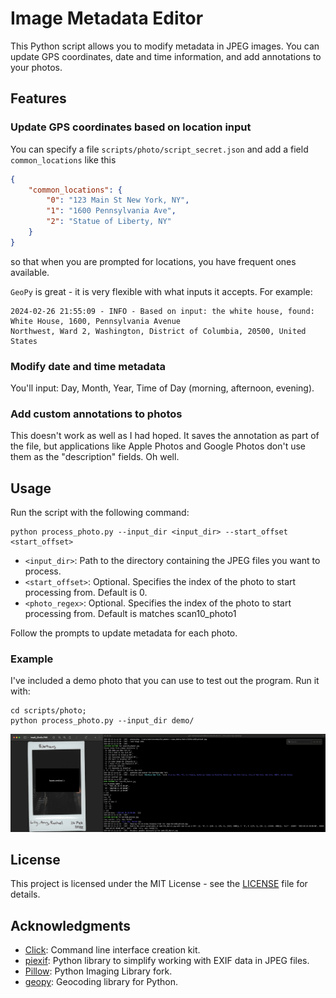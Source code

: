 # Image Metadata Editor

This Python script allows you to modify metadata in JPEG images. You can update GPS coordinates, date and time information, and add annotations to your photos.

## Features

### Update GPS coordinates based on location input

You can specify a file `scripts/photo/script_secret.json` and add a field `common_locations` like this
```json
{
    "common_locations": {
        "0": "123 Main St New York, NY",
        "1": "1600 Pennsylvania Ave",
        "2": "Statue of Liberty, NY"
    }
}
```
so that when you are prompted for locations, you have frequent ones available. 

`GeoPy` is great - it is very flexible with what inputs it accepts. For example:
```shell
2024-02-26 21:55:09 - INFO - Based on input: the white house, found: White House, 1600, Pennsylvania Avenue 
Northwest, Ward 2, Washington, District of Columbia, 20500, United States
```

### Modify date and time metadata
You'll input: Day, Month, Year, Time of Day (morning, afternoon, evening). 

### Add custom annotations to photos
This doesn't work as well as I had hoped. It saves the annotation as part of the file, but applications like Apple 
Photos and Google Photos don't use them as the "description" fields. Oh well.


## Usage
Run the script with the following command:

```shell
python process_photo.py --input_dir <input_dir> --start_offset <start_offset>
```
   
   - `<input_dir>`: Path to the directory containing the JPEG files you want to process.
   - `<start_offset>`: Optional. Specifies the index of the photo to start processing from. Default is 0.
   - `<photo_regex>`: Optional. Specifies the index of the photo to start processing from. Default is matches scan10_photo1

Follow the prompts to update metadata for each photo.

### Example
I've included a demo photo that you can use to test out the program. Run it with:

```shell
cd scripts/photo;
python process_photo.py --input_dir demo/
```

![Example Usage of the Script](example_process_photo.png "Example Usage")

## License

This project is licensed under the MIT License - see the [LICENSE](LICENSE) file for details.

## Acknowledgments

- [Click](https://click.palletsprojects.com/en/8.0.x/): Command line interface creation kit.
- [piexif](https://piexif.readthedocs.io/en/latest/): Python library to simplify working with EXIF data in JPEG files.
- [Pillow](https://python-pillow.org/): Python Imaging Library fork.
- [geopy](https://geopy.readthedocs.io/en/stable/): Geocoding library for Python.
